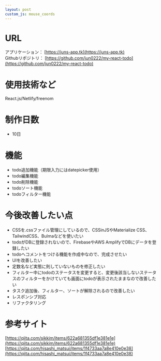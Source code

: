 ```yaml
---
layout: post
custom_js: mouse_coords
---
```


# URL
アプリケーション： [https://juns-app.tk](https://juns-app.tk)    
Githubリポジトリ： [https://github.com/jun0222/my-react-todo](https://github.com/jun0222/my-react-todo)


# 使用技術など
React.js/Netlify/freenom

# 制作日数
- 10日

# 機能
- todo追加機能（期限入力にはdatepicker使用）
- todo編集機能
- todo削除機能
- todoソート機能
- todoフィルター機能
# 今後改善したい点
- CSSを.cssファイル管理にしているので、CSSinJSやMaterialize CSS、TailwindCSS、Bulmaなどを使いたい
- todoがDBに登録されないので、FirebaseやAWS AmplifyでDBにデータを登録したい
- todoへコメントをつける機能を作成中なので、完成させたい
- UIを改善したい
- 定数名など実態に則していないものを修正したい
- フィルター中にtodoのステータスを変更すると、変更後該当しないステータスのフィルターをかけていても画面にtodoが表示されたままなので改善したい
- タスク追加後、フィルター、ソートが解除されるので改善したい
- レスポンシブ対応
- リファクタリング

# 参考サイト
[https://qiita.com/sikkim/items/622a681355df1e381e1e](https://qiita.com/sikkim/items/622a681355df1e381e1e)
[https://qiita.com/hisashi_matsui/items/1f4733aa7a8e410e0e38](https://qiita.com/hisashi_matsui/items/1f4733aa7a8e410e0e38)